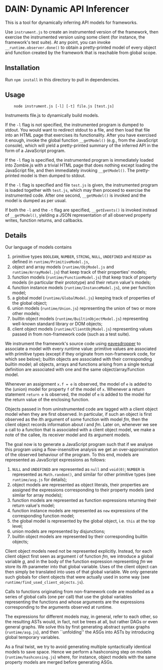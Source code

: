 DAIN: Dynamic API Inferencer
============================

This is a tool for dynamically inferring API models for frameworks.

Use `instrument.js` to create an instrumented version of the framework, then exercise the instrumented version using some client (for instance, the framework's test suite). At any point, you can invoke `__runtime.observer.done()` to obtain a pretty-printed model of every object and function created by the framework that is reachable from global scope.

Installation
------------

Run `npm install` in this directory to pull in dependencies.


Usage
-----

        node instrument.js [-l] [-t] file.js [test.js]

Instruments file.js to dynamically build models.

If the `-l` flag is not specified, the instrumented program is dumped to stdout. You would want to redirect stdout to a file, and then load that file into an HTML page that exercises its functionality. After you have exercised it enough, invoke the global function `__getModel()` (e.g., from the JavaScript console), which will yield a pretty-printed summary of the inferred API in the form of a JavaScript program.

If the `-l` flag is specified, the instrumented program is immediately loaded into Zombie.js with a trivial HTML page that does nothing except loading the JavaScript file, and then immediately invoking `__getModel()`. The pretty-printed model is then dumped to stdout.

If the `-l` flag is specified and file `test.js` is given, the instrumented program is loaded together with `test.js`, which may then proceed to exercise the instrumented code. After one second, `__getModel()` is invoked and the model is dumped as per usual.

If both the `-l` and the `-t` flag are specified, `__getEvents()` is invoked instead of `__getModel()`, yielding a JSON representation of all observed property writes, function returns, and callbacks.


Details
-------

Our language of models contains

  1. primitive types `BOOLEAN`, `NUMBER`, `STRING`, `NULL`, `UNDEFINED` and `REGEXP` as defined in `runtime/PrimitiveModel.js`,
  2. object and array models (`runtime/ObjModel.js` and `runtime/ArrayModel.js`) that keep track of their properties' models;
  3. function models (`runtime/FunctionModel.js`) that keep track of property models (in particular their prototype) and their return value's models;
  4. function instance models (`runtime/InstanceModel.js`), one per function model;
  5. a global model (`runtime/GlobalModel.js`) keeping track of properties of the global object;
  6. union models (`runtime/Union.js`) representing the union of two or more other models;
  7. builtin object models (`runtime/BuiltinObjectModel.js`) representing well-known standard library or DOM objects;
  8. client object models (`runtime/ClientObjModel.js`) representing values passed in from non-framework code (such as a test suite).
  
We instrument the framework's source code using [eavesdropper](https://github.com/ecspat/eavesdropper) to associate a model with every runtime value: primitive values are associated with
primitive types (except if they originate from non-framework code, for which see below); builtin objects are associated with their corresponding builtin model;
all objects, arrays and functions arising from a single textual definition are associated with one and the same object/array/function model.

Whenever an assignment `x.f = e` is observed, the model of `e` is added to the (union) model for property `f` of the model of `x`.
Whenever a return statement `return e` is observed, the model of `e` is added to the model for the return value of the enclosing function.

Objects passed in from uninstrumented code are tagged with a client object model when they are first observed. In particular, if such an object is first observed as the *i*th
argument of some function with model *fm*, then the client object records information about *i* and *fm*. Later on, whenever we see a call to a function that is associated with
a client object model, we make a note of the callee, its receiver model and its argument models.

The goal now is to generate a JavaScript program such that if we analyse this program using a flow-insensitive analysis we get an over-approximation of the observed behaviour of the
program. To this end, models are represented as JavaScript expressions as follows:

  1. `NULL` and `UNDEFINED` are represented as `null` and `void(0)`; `NUMBER` is represented as `Math.random()`, and similar for other primitive types
     (see `runtime/asg.js` for details);
  2. object models are represented as object literals, their properties are assigned the expressions corresponding to their property models (and similar for array models);
  3. function models are represented as function expressions returning their return value's model;
  4. function instance models are represented as `new` expressions of the corresponding function model;
  5. the global model is represented by the global object, i.e. `this` at the top level;
  6. union models are represented by disjunctions;
  7. builtin object models are represented by their corresponding builtin objects;

Client object models need not be represented explicitly. Instead, for each client object first seen as argument *i* of function *fm*, we introduce a global variable *g*, and
in the body of the function expression representing *fm* we store its *i*th parameter into that global variable. Uses of the client object can then simply be translated into
uses of that global variable. We only generate such globals for client objects that were actually used in some way (see `runtime/find_used_client_objects.js`).

Calls to functions originating from non-framework code are modelled as a series of global calls (one per call) that use the global variables representing the functions and
whose arguments are the expressions corresponding to the arguments observed at runtime.

The expressions for different models may, in general, refer to each other, so the resulting ASTs would, in fact, not be trees at all, but rather DAGs or even general graphs.
We solve this by first generating abstract syntax graphs (`runtime/asg.js`), and then ``unfolding'' the ASGs into ASTs by introducing global temporary variables.

As a final twist, we try to avoid generating multiple syntactically identical models to save space. Hence we perform a hashconsing step on models (`runtime/hashconsing.js`)
where, for instance, object models with the same property models are merged before generating ASGs.